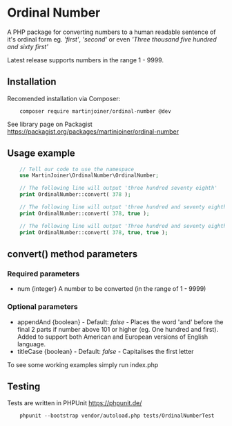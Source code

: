 Ordinal Number
==============

A PHP package for converting numbers to a human readable sentence of it's ordinal form eg. _'first'_, _'second'_ or even _'Three thousand five hundred and sixty first'_ 

Latest release supports numbers in the range 1 - 9999. 

## Installation

Recomended installation via Composer: 

```
	composer require martinjoiner/ordinal-number @dev
```
See library page on Packagist https://packagist.org/packages/martinjoiner/ordinal-number


## Usage example

```php
	// Tell our code to use the namespace
	use MartinJoiner\OrdinalNumber\OrdinalNumber;

	// The following line will output 'three hundred seventy eighth'
	print OrdinalNumber::convert( 378 );

	// The following line will output 'three hundred and seventy eighth'
	print OrdinalNumber::convert( 378, true );

	// The following line will output 'Three hundred and seventy eighth' (notice capitalised)
	print OrdinalNumber::convert( 378, true, true );
```


## convert() method parameters

### Required parameters

* num {integer} A number to be converted (in the range of 1 - 9999)

### Optional parameters

* appendAnd {boolean} - Default: _false_ - Places the word 'and' before the final 2 parts if number above 101 or higher (eg. One hundred and first). Added to support both American and European versions of English language.
* titleCase {boolean} - Default: _false_ - Capitalises the first letter

To see some working examples simply run index.php 


## Testing

Tests are written in PHPUnit https://phpunit.de/  

```
    phpunit --bootstrap vendor/autoload.php tests/OrdinalNumberTest
```
